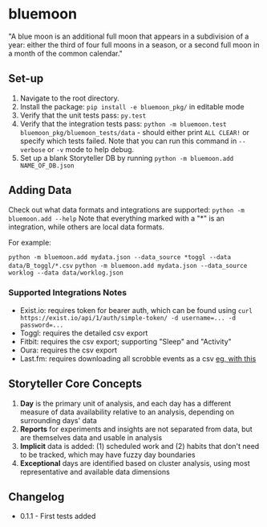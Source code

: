 # bluemoon
"A blue moon is an additional full moon that appears in a subdivision of a year: either the third of four full moons in a season, or a second full moon in a month of the common calendar."

## Set-up

1. Navigate to the root directory.
2. Install the package: `pip install -e bluemoon_pkg/` in editable mode
3. Verify that the unit tests pass: `py.test`
4. Verify that the integration tests pass: `python -m bluemoon.test bluemoon_pkg/bluemoon_tests/data` - should either print `ALL CLEAR!` or specify which tests failed. Note that you can run this command in `--verbose` or `-v` mode to help debug.
5. Set up a blank Storyteller DB by running `python -m bluemoon.add NAME_OF_DB.json`

## Adding Data

Check out what data formats and integrations are supported: `python -m bluemoon.add --help`
Note that everything marked with a "*" is an integration, while others are local data formats.

For example:

`python -m bluemoon.add mydata.json --data_source *toggl --data data/B_toggl/*.csv`
`python -m bluemoon.add mydata.json --data_source worklog --data data/worklog.json`

### Supported Integrations Notes

* Exist.io: requires token for bearer auth, which can be found using `curl https://exist.io/api/1/auth/simple-token/ -d username=... -d password=...`
* Toggl: requires the detailed csv export
* Fitbit: requires the csv export; supporting "Sleep" and "Activity"
* Oura: requires the csv export
* Last.fm: requires downloading all scrobble events as a csv [eg, with this](https://benjaminbenben.com/lastfm-to-csv/)

## Storyteller Core Concepts

1. **Day** is the primary unit of analysis, and each day has a different measure of data availability relative to an analysis, depending on surrounding days' data
2. **Reports** for experiments and insights are not separated from data, but are themselves data and usable in analysis
3. **Implicit** data is added: (1) scheduled work and (2) habits that don't need to be tracked, which may have fuzzy day boundaries
4. **Exceptional** days are identified based on cluster analysis, using most representative and available data dimensions

## Changelog

* 0.1.1 - First tests added
